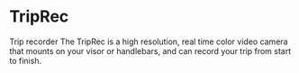 # TripRec
Trip recorder
        The TripRec is a high resolution, real time color video camera that mounts on your visor or handlebars,
        and can record your trip from start to finish.
